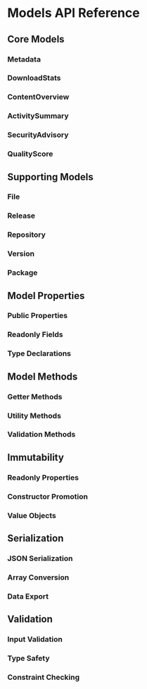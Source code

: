 # Models API Reference

## Core Models

### Metadata
### DownloadStats
### ContentOverview
### ActivitySummary
### SecurityAdvisory
### QualityScore

## Supporting Models

### File
### Release
### Repository
### Version
### Package

## Model Properties

### Public Properties
### Readonly Fields
### Type Declarations

## Model Methods

### Getter Methods
### Utility Methods
### Validation Methods

## Immutability

### Readonly Properties
### Constructor Promotion
### Value Objects

## Serialization

### JSON Serialization
### Array Conversion
### Data Export

## Validation

### Input Validation
### Type Safety
### Constraint Checking
